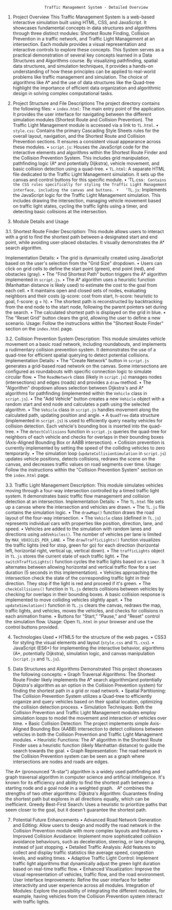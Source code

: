                      Traffic Management System - Detailed Overview
1. Project Overview
This Traffic Management System is a web-based interactive simulation built using HTML, CSS, and JavaScript. It showcases fundamental concepts in data structures and algorithms through three distinct modules: Shortest Route Finding, Collision Prevention in a traffic network, and Traffic Light Management at an intersection. Each module provides a visual representation and interactive controls to explore these concepts.
This System serves as a practical demonstration of several key concepts learned in a Data Structures and Algorithms course. By visualizing pathfinding, spatial data structures, and simulation techniques, it provides a hands-on understanding of how these principles can be applied to real-world problems like traffic management and simulation. The choice of algorithms like A\* and the use of data structures like the Quad-tree highlight the importance of efficient data organization and algorithmic design in solving complex computational tasks.

2. Project Structure and File Descriptions
The project directory contains the following files:
•	`index.html`: The main entry point of the application. It provides the user interface for navigating between the different simulation modules (Shortest Route and Collision Prevention). The Traffic Light Management module is accessed via a link to `TL.html`.
•	`style.css`: Contains the primary Cascading Style Sheets rules for the overall layout, navigation, and the Shortest Route and Collision Prevention sections. It ensures a consistent visual appearance across these modules.
•	`script.js`: Houses the JavaScript code for the interactive elements and algorithms within the Shortest Route Finder and the Collision Prevention System. This includes grid manipulation, pathfinding logic (A\* and potentially Dijkstra), vehicle movement, and basic collision detection using a quad-tree.
•	`TL.html`: A separate HTML file dedicated to the Traffic Light Management simulation. It sets up the canvas and control buttons for this specific module.
•	‘TL.css`: Contains the CSS rules specifically for styling the Traffic Light Management interface, including the canvas and buttons.
•	‘TL.js`: Implements the JavaScript logic for the Traffic Light Management simulation. This includes drawing the intersection, managing vehicle movement based on traffic light states, cycling the traffic lights using a timer, and detecting basic collisions at the intersection.

3. Module Details and Usage

3.1. Shortest Route Finder
Description: This module allows users to interact with a grid to find the shortest path between a designated start and end point, while avoiding user-placed obstacles. It visually demonstrates the A* search algorithm.


Implementation Details:
•	The grid is dynamically created using JavaScript based on the user's selection from the "Grid Size" dropdown.
•	Users can click on grid cells to define the start point (green), end point (red), and obstacles (gray).
•	The "Find Shortest Path" button triggers the A* algorithm implemented in `script.js`.
•	The A* algorithm uses a heuristic function (Manhattan distance is likely used) to estimate the cost to the goal from each cell.
•	It maintains open and closed sets of nodes, evaluating neighbors and their costs (g-score: cost from start, h-score: heuristic to goal, f-score: g + h).
•	The shortest path is reconstructed by backtracking from the end node to the start node, following the parent pointers set during the search.
•	The calculated shortest path is displayed on the grid in blue.
•	The "Reset Grid" button clears the grid, allowing the user to define a new scenario.
Usage: Follow the instructions within the "Shortest Route Finder" section on the `index.html` page.

3.2. Collision Prevention System
Description: This module simulates vehicle movement on a basic road network, including roundabouts, and implements a rudimentary collision prevention system. It demonstrates the use of a quad-tree for efficient spatial querying to detect potential collisions.
Implementation Details:
•	The "Create Network" button in `script.js` generates a grid-based road network on the canvas. Some intersections are configured as roundabouts with specific connection logic to simulate circular flow.
•	The `RoadNetwork` class (likely in `script.js`) manages nodes (intersections) and edges (roads) and provides a `draw` method.
•	The "Algorithm" dropdown allows selection between Dijkstra's and A\* algorithms for pathfinding (implemented within the `Vehicle` class in `script.js`).
•	The "Add Vehicle" button creates a new `Vehicle` object with a random start and end node and calculates a path using the selected algorithm.
•	The `Vehicle` class in `script.js` handles movement along the calculated path, updating position and angle.
•	A `QuadTree` data structure (implemented in `script.js`) is used to efficiently query nearby vehicles for collision detection. Each vehicle's bounding box is inserted into the quad-tree.
•	The `detectCollisions` function in `script.js` queries the quad-tree for neighbors of each vehicle and checks for overlaps in their bounding boxes (Axis-Aligned Bounding Box or AABB intersection).
•	Collision prevention is currently implemented by setting the speed of the colliding vehicles to zero temporarily.
•	The simulation loop (`updateCollisionSimulation` in `script.js`) updates vehicle positions, detects collisions, redraws the scene on the canvas, and decreases traffic values on road segments over time.
Usage: Follow the instructions within the "Collision Prevention System" section on the `index.html` page.

3.3. Traffic Light Management
Description: This module simulates vehicles moving through a four-way intersection controlled by a timed traffic light system. It demonstrates basic traffic flow management and collision detection at an intersection.
Implementation Details:
•	The `TL.html` file sets up a canvas where the intersection and vehicles are drawn.
•	The `TL.js` file contains the simulation logic.
•	The `drawMap()` function draws the road layout of the four-way intersection.
•	The `Vehicle` class (defined in `TL.js`) represents individual cars with properties like position, direction, lane, and speed.
•	Vehicles are added to the simulation with random lanes and directions using `addVehicles()`. The number of vehicles per lane is limited by `MAX_VEHICLES_PER_LANE`.
•	The `drawTrafficLights()` function visualizes the traffic lights (red for stop, green for go) for each direction (horizontal left, horizontal right, vertical up, vertical down).
•	The `trafficLights` object in `TL.js` stores the current state of each traffic light.
•	The `switchTrafficLights()` function cycles the traffic lights based on a `timer`. It alternates between allowing horizontal and vertical traffic flow for a set duration (5 seconds in this implementation).
•	Vehicles approaching the intersection check the state of the corresponding traffic light in their direction. They stop if the light is red and proceed if it's green.
•	The `checkCollisions()` function in `TL.js` detects collisions between vehicles by checking for overlaps in their bounding boxes. A basic collision response is implemented to move colliding vehicles slightly apart.
•	The `updateSimulation()` function in `TL.js` clears the canvas, redraws the map, traffic lights, and vehicles, moves the vehicles, and checks for collisions in each animation frame.
•	Buttons for "Start," "Pause," and "Reset" control the simulation flow.
Usage: Open `TL.html` in your browser and use the control buttons provided.

4. Technologies Used
•	HTML5 for the structure of the web pages.
•	CSS3 for styling the visual elements and layout (`style.css` and `TL.css`).
•	JavaScript (ES6+) for implementing the interactive behavior, algorithms (A*, potentially Dijkstra), simulation logic, and canvas manipulation (`script.js` and `TL.js`).



5. Data Structures and Algorithms Demonstrated
This project showcases the following concepts:
•	Graph Traversal Algorithms:
 The Shortest Route Finder likely implements the A* search algorithm(and potentially Dijkstra's algorithm as an option in the Collision Prevention system) for finding the shortest path in a grid or road network.
•	Spatial Partitioning: 
The Collision Prevention System utilizes a Quad-tree to efficiently organize and query vehicles based on their spatial location, optimizing the collision detection process.
•	Simulation Techniques: 
Both the Collision Prevention and Traffic Light Management modules employ simulation loops to model the movement and interaction of vehicles over time.
•	Basic Collision Detection: 
The project implements simple Axis-Aligned Bounding Box (AABB) intersection to detect collisions between vehicles in both the Collision Prevention and Traffic Light Management modules.
•	Heuristic Functions: 
The A* algorithm in the Shortest Route Finder uses a heuristic function (likely Manhattan distance) to guide the search towards the goal.
•	Graph Representation: 
The road network in the Collision Prevention system can be seen as a graph where intersections are nodes and roads are edges.


The A* (pronounced "A-star") algorithm is a widely used pathfinding and graph traversal algorithm in computer science and artificial intelligence. 
It's known for its efficiency and ability to find the shortest path between a starting node and a goal node in a weighted graph.   
A* combines the strengths of two other algorithms:
     Dijkstra's Algorithm: Guarantees finding the shortest path but explores in all directions equally, which can be inefficient.
     Greedy Best-First Search: Uses a heuristic to prioritize paths that seem closer to the goal, but it doesn't guarantee the shortest path.

7. Potential Future Enhancements
•	Advanced Road Network Generation and Editing:     Allow users to design and modify the road network in the Collision Prevention module with more complex layouts and features.
•	Improved Collision Avoidance:    Implement more sophisticated collision avoidance behaviours, such as deceleration, steering, or lane changing, instead of just stopping.
•	Detailed Traffic Analysis:     Add features to collect and display traffic statistics like average speed, congestion levels, and waiting times.
•	Adaptive Traffic Light Control:     Implement traffic light algorithms that dynamically adjust the green light duration based on real-time traffic flow.
•	Enhanced Visualization:     Improve the visual representation of vehicles, traffic flow, and the road environment.
User Interface Improvements: Refine the user interface for better interactivity and user experience across all modules.
Integration of Modules: Explore the possibility of integrating the different modules, for example, having vehicles from the Collision Prevention system interact with traffic lights.
